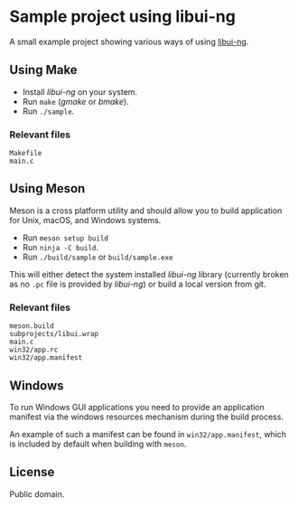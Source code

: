 # Sample project using libui-ng

A small example project showing various ways of using
[libui-ng](https://github.com/libui-ng/libui-ng).

## Using Make

- Install _libui-ng_ on your system.
- Run `make` (_gmake_ or _bmake_).
- Run `./sample`.

### Relevant files

```
Makefile
main.c
```

## Using Meson

Meson is a cross platform utility and should allow you to build application
for Unix, macOS, and Windows systems.

- Run `meson setup build`
- Run `ninja -C build`.
- Run `./build/sample` or `build/sample.exe`

This will either detect the system installed _libui-ng_ library (currently
broken as no `.pc` file is provided by _libui-ng_) or build a local version
from git.

### Relevant files

```
meson.build
subprojects/libui.wrap
main.c
win32/app.rc
win32/app.manifest
```

## Windows

To run Windows GUI applications you need to provide an application manifest
via the windows resources mechanism during the build process.

An example of such a manifest can be found in `win32/app.manifest`, which is
included by default when building with `meson`.

## License

Public domain.

